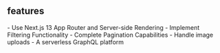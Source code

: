 <h2>features</h2>
- Use Next.js 13 App Router and Server-side Rendering 
- Implement Filtering Functionality
- Complete Pagination Capabilities
- Handle image uploads
- A serverless GraphQL platform
